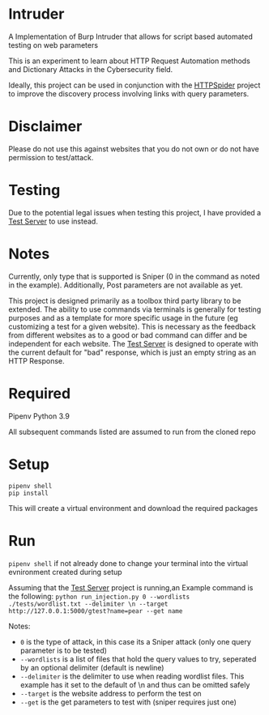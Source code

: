 # Intruder
A Implementation of Burp Intruder that allows for script based automated testing on web parameters

This is an experiment to learn about HTTP Request Automation methods and Dictionary Attacks in the Cybersecurity field.

Ideally, this project can be used in conjunction with the [HTTPSpider](https://www.github.com/lorkaan/httpspider) project to improve the discovery process involving links with query parameters.

# Disclaimer
Please do not use this against websites that you do not own or do not have permission to test/attack.

# Testing
Due to the potential legal issues when testing this project, I have provided a [Test Server](https://www.github.com/lorkaan/testenvintruder) to use instead.

# Notes
Currently, only type that is supported is Sniper (0 in the command as noted in the example). Additionally, Post parameters are not available as yet.

This project is designed primarily as a toolbox third party library to be extended. The ability to use commands via terminals is generally for testing purposes and as a template for more specific usage in the future (eg customizing a test for a given website). This is necessary as the feedback from different websites as to a good or bad command can differ and be independent for each website. The [Test Server](https://www.github.com/lorkaan/testenvintruder) is designed to operate with the current default for "bad" response, which is just an empty string as an HTTP Response.

# Required 
Pipenv
Python 3.9

All subsequent commands listed are assumed to run from the cloned repo

# Setup

```
pipenv shell
pip install
```

This will create a virtual environment and download the required packages

# Run
`pipenv shell` if not already done to change your terminal into the virtual evnironment created during setup

Assuming that the [Test Server](https://www.github.com/lorkaan/testenvintruder) project is running,an Example command is the following:
`python run_injection.py 0 --wordlists ./tests/wordlist.txt --delimiter \n --target http://127.0.0.1:5000/gtest?name=pear --get name`

Notes:
- `0` is the type of attack, in this case its a Sniper attack (only one query parameter is to be tested)
- `--wordlists` is a list of files that hold the query values to try, seperated by an optional delimiter (default is newline)
- `--delimiter` is the delimiter to use when reading wordlist files. This example has it set to the default of \n and thus can be omitted safely
- `--target` is the website address to perform the test on
- `--get` is the get parameters to test with (sniper requires just one)
